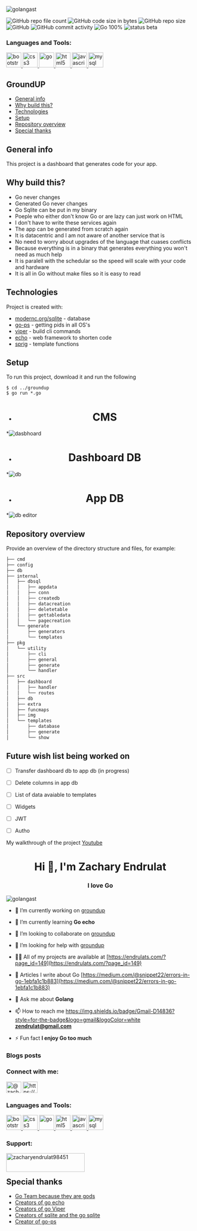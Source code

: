 <p align="left"> <img src="https://komarev.com/ghpvc/?username=golangast&label=Profile%20views&color=0e75b6&style=flat" alt="golangast" /> </p>


![GitHub repo file count](https://img.shields.io/github/directory-file-count/golangast/groundup) 
![GitHub code size in bytes](https://img.shields.io/github/languages/code-size/golangast/groundup)
![GitHub repo size](https://img.shields.io/github/repo-size/golangast/groundup)
![GitHub](https://img.shields.io/github/license/golangast/groundup)
![GitHub commit activity](https://img.shields.io/github/commit-activity/w/golangast/groundup)
![Go 100%](https://img.shields.io/badge/Go-100%25-blue)
![status beta](https://img.shields.io/badge/Status-Beta-red)

<h3 align="left">Languages and Tools:</h3>
<p align="left"> <a href="https://getbootstrap.com" target="_blank" rel="noreferrer"> <img src="https://raw.githubusercontent.com/devicons/devicon/master/icons/bootstrap/bootstrap-plain-wordmark.svg" alt="bootstrap" width="40" height="40"/> </a> <a href="https://www.w3schools.com/css/" target="_blank" rel="noreferrer"> <img src="https://raw.githubusercontent.com/devicons/devicon/master/icons/css3/css3-original-wordmark.svg" alt="css3" width="40" height="40"/> </a> <a href="https://golang.org" target="_blank" rel="noreferrer"> <img src="https://raw.githubusercontent.com/devicons/devicon/master/icons/go/go-original.svg" alt="go" width="40" height="40"/> </a> <a href="https://www.w3.org/html/" target="_blank" rel="noreferrer"> <img src="https://raw.githubusercontent.com/devicons/devicon/master/icons/html5/html5-original-wordmark.svg" alt="html5" width="40" height="40"/> </a> <a href="https://developer.mozilla.org/en-US/docs/Web/JavaScript" target="_blank" rel="noreferrer"> <img src="https://raw.githubusercontent.com/devicons/devicon/master/icons/javascript/javascript-original.svg" alt="javascript" width="40" height="40"/> </a> <a href="https://www.mysql.com/" target="_blank" rel="noreferrer"> <img src="https://raw.githubusercontent.com/devicons/devicon/master/icons/mysql/mysql-original-wordmark.svg" alt="mysql" width="40" height="40"/> </a> </p>

## GroundUP
* [General info](#general-info)
* [Why build this?](#why-build-this)
* [Technologies](#technologies)
* [Setup](#setup)
* [Repository overview](#repository-overview)
* [Special thanks](#special-thanks)



## General info
This project is a dashboard that generates code for your app.


## Why build this?
* Go never changes
* Generated Go never changes
* Go Sqlite can be put in my binary
* Poeple who either don't know Go or are lazy can just work on HTML
* I don't have to write these services again
* The app can be generated from scratch again
* It is datacentric and I am not aware of another service that is
* No need to worry about upgrades of the language that cuases conflicts
* Because everything is in a binary that generates everything you won't need as much help
* It is paralell with the schedular so the speed will scale with your code and hardware
* It is all in Go without make files so it is easy to read

## Technologies
Project is created with:
* [modernc.org/sqlite](https://pkg.go.dev/modernc.org/sqlite) - database
* [go-ps](https://github.com/mitchellh/go-ps) - getting pids in all OS's
* [viper](github.com/spf13/cobra) - build cli commands
* [echo](github.com/labstack/echo/v4) - web framework to shorten code
* [sprig](https://github.com/Masterminds/sprig) - template functions

## Setup
To run this project, download it and run the following

```
$ cd ../groundup
$ go run *.go
```
* <h1 align="center">CMS</h1>
*![dasbhoard](./static/dash.png)
* <h1 align="center">Dashboard DB</h1>
*![db](./static/db.png)
* <h1 align="center">App DB</h1>
*![db editor](./static/dbedit.png)

## Repository overview

Provide an overview of the directory structure and files, for example:
```bash
├── cmd
├── config
├── db
├── internal
│   ├── dbsql
│   │   ├── appdata
│   │   ├── conn
│   │   ├── createdb
│   │   ├── datacreation
│   │   ├── deletetable
│   │   ├── gettabledata
│   │   └── pagecreation
│   └── generate
│       ├── generators
│       └── templates
├── pkg
│   └── utility
│       ├── cli
│       ├── general
│       ├── generate
│       └── handler
├── src
│   ├── dashboard
│   │   ├── handler
│   │   └── routes
│   ├── db
│   ├── extra
│   ├── funcmaps
│   ├── img
│   └── templates
│       ├── database
│       ├── generate
│       └── show
```

## Future wish list being worked on

- [ ] Transfer dashboard db to app db (in progress)
- [ ] Delete columns in app db
- [ ] List of data avaiable to templates
- [ ] Widgets
- [ ] JWT
- [ ] Autho


My walkthrough of the project [Youtube](https://www.youtube.com/watch?v=bwti-IZ5mUE)

<h1 align="center">Hi 👋, I'm Zachary Endrulat</h1>
<h3 align="center">I love Go</h3>

<p align="left"> <img src="https://komarev.com/ghpvc/?username=golangast&label=Profile%20views&color=0e75b6&style=flat" alt="golangast" /> </p>

- 🔭 I’m currently working on [groundup](https://github.com/golangast/groundup)

- 🌱 I’m currently learning **Go echo**

- 👯 I’m looking to collaborate on [groundup](https://github.com/golangast/groundup)

- 🤝 I’m looking for help with [groundup](https://github.com/golangast/groundup)

- 👨‍💻 All of my projects are available at [https://endrulats.com/?page_id=149](https://endrulats.com/?page_id=149)

- 📝 Articles I write about Go [https://medium.com/@snippet22/errors-in-go-1ebfa1c1b883](https://medium.com/@snippet22/errors-in-go-1ebfa1c1b883)

- 💬 Ask me about **Golang**

- 📫 How to reach me https://img.shields.io/badge/Gmail-D14836?style=for-the-badge&logo=gmail&logoColor=white **zendrulat@gmail.com**


- ⚡ Fun fact **I enjoy Go too much**

### Blogs posts
<!-- BLOG-POST-LIST:START -->
<h3 align="left">Connect with me:</h3>
<p align="left">
<a href="https://medium.com/@zachary endrulat" target="blank"><img align="center" src="https://raw.githubusercontent.com/rahuldkjain/github-profile-readme-generator/master/src/images/icons/Social/medium.svg" alt="@zachary endrulat" height="30" width="40" /></a>
<a href="https://www.youtube.com/c/https://www.youtube.com/channel/uchjlaqtcdln_bjux-1_cpmg" target="blank"><img align="center" src="https://raw.githubusercontent.com/rahuldkjain/github-profile-readme-generator/master/src/images/icons/Social/youtube.svg" alt="https://www.youtube.com/channel/uchjlaqtcdln_bjux-1_cpmg" height="30" width="40" /></a>
</p>

<h3 align="left">Languages and Tools:</h3>
<p align="left"> <a href="https://getbootstrap.com" target="_blank" rel="noreferrer"> <img src="https://raw.githubusercontent.com/devicons/devicon/master/icons/bootstrap/bootstrap-plain-wordmark.svg" alt="bootstrap" width="40" height="40"/> </a> <a href="https://www.w3schools.com/css/" target="_blank" rel="noreferrer"> <img src="https://raw.githubusercontent.com/devicons/devicon/master/icons/css3/css3-original-wordmark.svg" alt="css3" width="40" height="40"/> </a> <a href="https://golang.org" target="_blank" rel="noreferrer"> <img src="https://raw.githubusercontent.com/devicons/devicon/master/icons/go/go-original.svg" alt="go" width="40" height="40"/> </a> <a href="https://www.w3.org/html/" target="_blank" rel="noreferrer"> <img src="https://raw.githubusercontent.com/devicons/devicon/master/icons/html5/html5-original-wordmark.svg" alt="html5" width="40" height="40"/> </a> <a href="https://developer.mozilla.org/en-US/docs/Web/JavaScript" target="_blank" rel="noreferrer"> <img src="https://raw.githubusercontent.com/devicons/devicon/master/icons/javascript/javascript-original.svg" alt="javascript" width="40" height="40"/> </a> <a href="https://www.mysql.com/" target="_blank" rel="noreferrer"> <img src="https://raw.githubusercontent.com/devicons/devicon/master/icons/mysql/mysql-original-wordmark.svg" alt="mysql" width="40" height="40"/> </a> </p>
<!-- BLOG-POST-LIST:END -->

<h3 align="left">Support:</h3>
<p><a href="https://ko-fi.com/zacharyendrulat98451"> <img align="left" src="https://cdn.ko-fi.com/cdn/kofi3.png?v=3" height="50" width="210" alt="zacharyendrulat98451" /></a></p><br><br>



## Special thanks
* [Go Team because they are gods](https://github.com/golang/go/graphs/contributors)
* [Creators of go echo](https://github.com/labstack/echo/graphs/contributors)
* [Creators of go Viper](https://github.com/spf13/viper/graphs/contributors)
* [Creators of sqlite and the go sqlite](https://gitlab.com/cznic/sqlite/-/project_members)
* [Creator of go-ps ](https://github.com/mitchellh/go-ps/graphs/contributors)